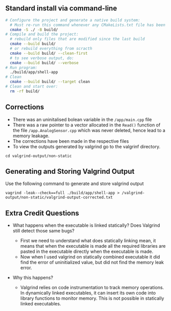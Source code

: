 ## Standard install via command-line
```bash
# Configure the project and generate a native build system:
  # Must re-run this command whenever any CMakeLists.txt file has been changed.
  cmake -S ./ -B build/
# Compile and build the project:
  # rebuild only files that are modified since the last build
  cmake --build build/
  # or rebuild everything from scracth
  cmake --build build/ --clean-first
  # to see verbose output, do:
  cmake --build build/ --verbose
# Run program:
  ./build/app/shell-app
# Clean
  cmake --build build/ --target clean
# Clean and start over:
  rm -rf build/
```

## Corrections

* There was an uninitalised bolean variable in the `/app/main.cpp` file
* There was a raw pointer to a vector allocated in the `Read()` function of the file `/app.AnalogSensor.cpp` which was never deleted, hence lead to a memory leakage.
* The corrections have been made in the respective files
* To view the outputs generated by valgrind go to the valgrinf directory.
```
cd valgrind-output/non-static
```

## Generating and Storing Valgrind Output

Use the following command to generate and store valgrind output
```
vagrind -leak--check==full ./build/app/shell-app > /valgrind-output/non-static/valgrind-output-corrected.txt
```

## Extra Credit Questions 

* What happens when the executable is linked statically?  Does Valgrind still detect those same bugs?
  * First we need to understand what does statically linking mean, it means that when the executable is made all the required libraries are pasted in the executable directly when the executable is made. 
  * Now when I used valgrind on statically combined executable it did find the error of uninitialized value, but did not find the memory leak error.
  
* Why this happens?
  * Valgrind relies on code instrumentation to track memory operations. In dynamically linked executables, it can insert its own code into library functions to monitor memory. This is not possible in statically linked executables.
